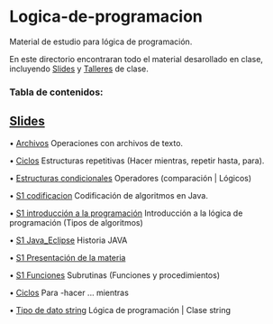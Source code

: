 # Logica-de-programacion
Material de estudio para lógica de programación.

En este directorio encontraran todo el material desarollado en clase, incluyendo [Slides](Slides/) y [Talleres](Talleres/) de clase. 	

### Tabla de contenidos:	

[Slides](Slides/)
--------------------------------------------------
  • [Archivos](Slides/Archivos.pptx) Operaciones con archivos de texto.
  
  • [Ciclos](Slides/Ciclos.pptx) Estructuras repetitivas (Hacer mientras, repetir hasta, para).

  • [Estructuras condicionales](https://github.com/CesarLopez-Profe/Logica-de-programacion/blob/e36025b642e44db20eca86306003a2187779b2ae/Slides/Estructuras%20condicionales.pptx) Operadores (comparación | Lógicos)

  • [S1 codificacion](https://github.com/CesarLopez-Profe/Logica-de-programacion/blob/fa22cadf25ab38acf4ec9721aa72263b374ad421/Slides/S1%20Codificacion.pptx) Codificación de algoritmos en Java.

  • [S1 introducción a la programación](https://github.com/CesarLopez-Profe/Logica-de-programacion/blob/fa22cadf25ab38acf4ec9721aa72263b374ad421/Slides/S1%20Introducci%C3%B3n%20a%20la%20prorgamaci%C3%B3n.pptx) Introducción a la lógica de programación (Tipos de algoritmos)

  • [S1 Java_Eclipse](https://github.com/CesarLopez-Profe/Logica-de-programacion/blob/fa22cadf25ab38acf4ec9721aa72263b374ad421/Slides/S1%20Java_Eclipse.pptx) Historia JAVA

  • [S1 Presentación de la materia](https://github.com/CesarLopez-Profe/Logica-de-programacion/blob/fa22cadf25ab38acf4ec9721aa72263b374ad421/Slides/S1%20Presentaci%C3%B3n%20de%20la%20Materia.pptx) 

  • [S1 Funciones](https://github.com/CesarLopez-Profe/Logica-de-programacion/blob/fa22cadf25ab38acf4ec9721aa72263b374ad421/Slides/S1Funciones.pptx) Subrutinas (Funciones y procedimientos)

  • [Ciclos](Slides/S1Funciones.pptx) Para -hacer ... mientras

  • [Tipo de dato string](https://github.com/CesarLopez-Profe/Logica-de-programacion/blob/fa22cadf25ab38acf4ec9721aa72263b374ad421/Slides/Tipo_Dato_String.pptx) Lógica de programación | Clase string
